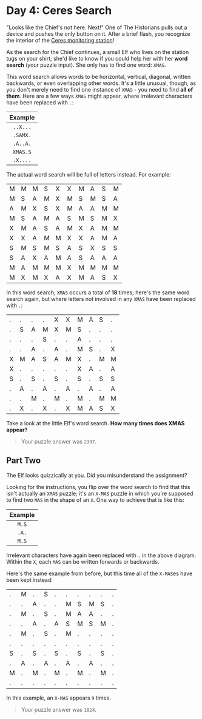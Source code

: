 # Day 4: Ceres Search
"Looks like the Chief's not here. Next!" One of The Historians pulls out a device and pushes the only button on it. After a brief flash, you recognize the interior of the [Ceres monitoring station](https://adventofcode.com/2019/day/10)!

As the search for the Chief continues, a small Elf who lives on the station tugs on your shirt; she'd like to know if you could help her with her **word search** (your puzzle input). She only has to find one word: `XMAS`.

This word search allows words to be horizontal, vertical, diagonal, written backwards, or even overlapping other words. It's a little unusual, though, as you don't merely need to find one instance of `XMAS` - you need to find **all of them**. Here are a few ways `XMAS` might appear, where irrelevant characters have been replaced with `.`:

| Example | 
| :-----: |
| `..X...` | 
| `.SAMX.` |
| `.A..A.` |
| `XMAS.S` |
| `.X....` |

The actual word search will be full of letters instead. For example:

|   |   |   |   |   |   |   |   |   |   |
|---|---|---|---|---|---|---|---|---|---|
| M | M | M | S | X | X | M | A | S | M |
| M | S | A | M | X | M | S | M | S | A |
| A | M | X | S | X | M | A | A | M | M |
| M | S | A | M | A | S | M | S | M | X |
| X | M | A | S | A | M | X | A | M | M |
| X | X | A | M | M | X | X | A | M | A |
| S | M | S | M | S | A | S | X | S | S |
| S | A | X | A | M | A | S | A | A | A |
| M | A | M | M | M | X | M | M | M | M |
| M | X | M | X | A | X | M | A | S | X |

In this word search, `XMAS` occurs a total of **18** times; here's the same word search again, but where letters not involved in any `XMAS` have been replaced with `.`:

|   |   |   |   |   |   |   |   |   |   |
|---|---|---|---|---|---|---|---|---|---|
| . | . | . | . | X | X | M | A | S | . |
| . | S | A | M | X | M | S | . | . | . |
| . | . | . | S | . | . | A | . | . | . |
| . | . | A | . | A | . | M | S | . | X |
| X | M | A | S | A | M | X | . | M | M |
| X | . | . | . | . | . | X | A | . | A |
| S | . | S | . | S | . | S | . | S | S |
| . | A | . | A | . | A | . | A | . | A |
| . | . | M | . | M | . | M | . | M | M |
| . | X | . | X | . | X | M | A | S | X |

Take a look at the little Elf's word search. **How many times does XMAS appear?**

> Your puzzle answer was `2397`.

## Part Two
The Elf looks quizzically at you. Did you misunderstand the assignment?

Looking for the instructions, you flip over the word search to find that this isn't actually an `XMAS` puzzle; it's an `X-MAS` puzzle in which you're supposed to find two `MAS` in the shape of an `X`. One way to achieve that is like this:

| Example | 
| :-----: |
| `M.S` | 
| `.A.` |
| `M.S` |

Irrelevant characters have again been replaced with `.` in the above diagram. Within the `X`, each `MAS` can be written forwards or backwards.

Here's the same example from before, but this time all of the `X-MAS`es have been kept instead:

|   |   |   |   |   |   |   |   |   |   |
|---|---|---|---|---|---|---|---|---|---|
| . | M | . | S | . | . | . | . | . | . |
| . | . | A | . | . | M | S | M | S | . |
| . | M | . | S | . | M | A | A | . | . |
| . | . | A | . | A | S | M | S | M | . |
| . | M | . | S | . | M | . | . | . | . |
| . | . | . | . | . | . | . | . | . | . |
| S | . | S | . | S | . | S | . | S | . |
| . | A | . | A | . | A | . | A | . | . |
| M | . | M | . | M | . | M | . | M | . |
| . | . | . | . | . | . | . | . | . | . |

In this example, an `X-MAS` appears `9` times.

> Your puzzle answer was `1824`.
